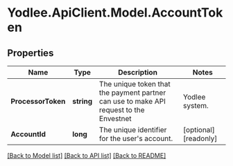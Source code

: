 # Yodlee.ApiClient.Model.AccountToken

## Properties

Name | Type | Description | Notes
------------ | ------------- | ------------- | -------------
**ProcessorToken** | **string** | The unique token that the payment partner can use to make API request to the Envestnet | Yodlee system. | [optional] [readonly] 
**AccountId** | **long** | The unique identifier for the user&#39;s account. | [optional] [readonly] 

[[Back to Model list]](../README.md#documentation-for-models) [[Back to API list]](../README.md#documentation-for-api-endpoints) [[Back to README]](../README.md)

